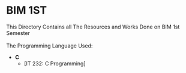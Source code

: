 # BIM 1ST

This Directory Contains all The Resources and Works Done on BIM 1st Semester\
\
The Programming Language Used:

- **C**
  - [IT 232: C Programming]
